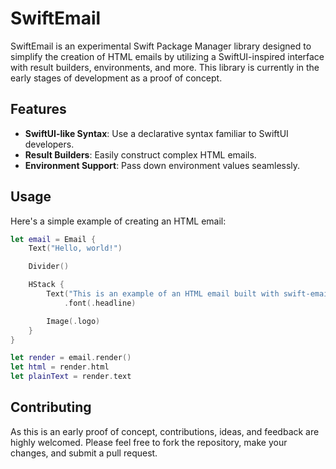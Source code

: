 # SwiftEmail

SwiftEmail is an experimental Swift Package Manager library designed to simplify the creation of HTML emails by utilizing a SwiftUI-inspired interface with result builders, environments, and more. This library is currently in the early stages of development as a proof of concept.

## Features

- **SwiftUI-like Syntax**: Use a declarative syntax familiar to SwiftUI developers.
- **Result Builders**: Easily construct complex HTML emails.
- **Environment Support**: Pass down environment values seamlessly.

## Usage

Here's a simple example of creating an HTML email:

```swift
let email = Email {
    Text("Hello, world!")

    Divider()

    HStack {
        Text("This is an example of an HTML email built with swift-email.")
            .font(.headline)

        Image(.logo)
    }
}

let render = email.render()
let html = render.html
let plainText = render.text
```

## Contributing

As this is an early proof of concept, contributions, ideas, and feedback are highly welcomed. Please feel free to fork the repository, make your changes, and submit a pull request.

